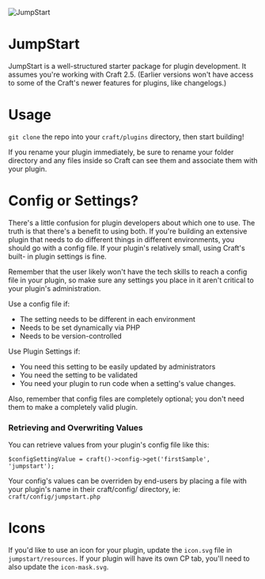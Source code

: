 ![JumpStart](http://i.imgur.com/xmZfxwz.png)

# JumpStart

JumpStart is a well-structured starter package for plugin development. It
assumes you're working with Craft 2.5. (Earlier versions won't have access to
some of the Craft's newer features for plugins, like changelogs.)

# Usage

`git clone` the repo into your `craft/plugins` directory, then start building!

If you rename your plugin immediately, be sure to rename your folder directory
and any files inside so Craft can see them and associate them with your plugin.

# Config or Settings?

There's a little confusion for plugin developers about which one to use. The
truth  is that there's a benefit to using both. If you're building an extensive
plugin  that needs to do different things in different environments, you should
go with a  config file. If your plugin's relatively small, using Craft's built-
in plugin settings is fine.

Remember that the user likely won't have the tech skills to reach a config file
in your plugin, so make sure any settings you place in it aren't critical to
your plugin's administration.

Use a config file if:
- The setting needs to be different in each environment
- Needs to be set dynamically via PHP
- Needs to be version-controlled

Use Plugin Settings if:
 - You need this setting to be easily updated by administrators
 - You need the setting to be validated
 - You need your plugin to run code when a setting's value changes.

Also, remember that config files are completely optional; you don't need them to
make a completely valid plugin.

### Retrieving and Overwriting Values

You can retrieve values from your plugin's config file like this:

`$configSettingValue = craft()->config->get('firstSample', 'jumpstart');`

Your config's values can be overriden by end-users by placing a file with your
plugin's name in their craft/config/ directory, ie:
`craft/config/jumpstart.php`


# Icons

If you'd like to use an icon for your plugin, update the `icon.svg` file in
`jumpstart/resources`. If your plugin will have its own CP tab, you'll need to
also update the `icon-mask.svg`.
